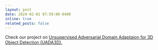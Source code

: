 ```yaml
---
layout: post
date: 2024-02-01 07:59:00-0400
inline: true
related_posts: false
---
```


Check our project on [Unsupervised Adversarial Domain Adaptaion for 3D Object Detection (UADA3D).](uda/index.html)

